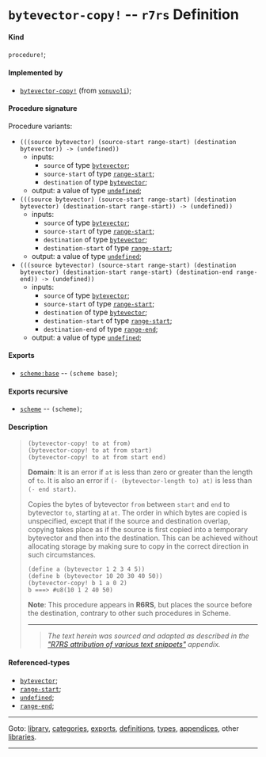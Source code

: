 

<a id='definition__r7rs__bytevector-copy_21'></a>

# `bytevector-copy!` -- `r7rs` Definition


<a id='definition__r7rs__bytevector-copy_21__kind'></a>

#### Kind

`procedure!`;


<a id='definition__r7rs__bytevector-copy_21__implemented-by'></a>

#### Implemented by

 * [`bytevector-copy!`](../../vonuvoli/definitions/bytevector-copy_21.md#definition__vonuvoli__bytevector-copy_21) (from [`vonuvoli`](../../vonuvoli/_index.md#library__vonuvoli));


<a id='definition__r7rs__bytevector-copy_21__procedure-signature'></a>

#### Procedure signature

Procedure variants:
 * `(((source bytevector) (source-start range-start) (destination bytevector)) -> (undefined))`
   * inputs:
     * `source` of type [`bytevector`](../../r7rs/types/bytevector.md#type__r7rs__bytevector);
     * `source-start` of type [`range-start`](../../r7rs/types/range-start.md#type__r7rs__range-start);
     * `destination` of type [`bytevector`](../../r7rs/types/bytevector.md#type__r7rs__bytevector);
   * output: a value of type [`undefined`](../../r7rs/types/undefined.md#type__r7rs__undefined);
 * `(((source bytevector) (source-start range-start) (destination bytevector) (destination-start range-start)) -> (undefined))`
   * inputs:
     * `source` of type [`bytevector`](../../r7rs/types/bytevector.md#type__r7rs__bytevector);
     * `source-start` of type [`range-start`](../../r7rs/types/range-start.md#type__r7rs__range-start);
     * `destination` of type [`bytevector`](../../r7rs/types/bytevector.md#type__r7rs__bytevector);
     * `destination-start` of type [`range-start`](../../r7rs/types/range-start.md#type__r7rs__range-start);
   * output: a value of type [`undefined`](../../r7rs/types/undefined.md#type__r7rs__undefined);
 * `(((source bytevector) (source-start range-start) (destination bytevector) (destination-start range-start) (destination-end range-end)) -> (undefined))`
   * inputs:
     * `source` of type [`bytevector`](../../r7rs/types/bytevector.md#type__r7rs__bytevector);
     * `source-start` of type [`range-start`](../../r7rs/types/range-start.md#type__r7rs__range-start);
     * `destination` of type [`bytevector`](../../r7rs/types/bytevector.md#type__r7rs__bytevector);
     * `destination-start` of type [`range-start`](../../r7rs/types/range-start.md#type__r7rs__range-start);
     * `destination-end` of type [`range-end`](../../r7rs/types/range-end.md#type__r7rs__range-end);
   * output: a value of type [`undefined`](../../r7rs/types/undefined.md#type__r7rs__undefined);


<a id='definition__r7rs__bytevector-copy_21__exports'></a>

#### Exports

 * [`scheme:base`](../../r7rs/exports/scheme_3a_base.md#export__r7rs__scheme_3a_base) -- `(scheme base)`;


<a id='definition__r7rs__bytevector-copy_21__exports-recursive'></a>

#### Exports recursive

 * [`scheme`](../../r7rs/exports/scheme.md#export__r7rs__scheme) -- `(scheme)`;


<a id='definition__r7rs__bytevector-copy_21__description'></a>

#### Description

> ````
> (bytevector-copy! to at from)
> (bytevector-copy! to at from start)
> (bytevector-copy! to at from start end)
> ````
> 
> 
> **Domain**:  It is an error if `at` is less than zero or greater than the length of `to`.
> It is also an error if `(- (bytevector-length to) at)`
> is less than `(- end start)`.
> 
> Copies the bytes of bytevector `from` between `start` and `end`
> to bytevector `to`, starting at `at`.  The order in which bytes are
> copied is unspecified, except that if the source and destination overlap,
> copying takes place as if the source is first copied into a temporary
> bytevector and then into the destination.  This can be achieved without
> allocating storage by making sure to copy in the correct direction in
> such circumstances.
> 
> ````
> (define a (bytevector 1 2 3 4 5))
> (define b (bytevector 10 20 30 40 50))
> (bytevector-copy! b 1 a 0 2)
> b ===> #u8(10 1 2 40 50)
> ````
> 
> **Note**:  This procedure appears in __R6RS__, but places the source before the destination,
> contrary to other such procedures in Scheme.
> 
> 
> ----
> > *The text herein was sourced and adapted as described in the ["R7RS attribution of various text snippets"](../../r7rs/appendices/attribution.md#appendix__r7rs__attribution) appendix.*


<a id='definition__r7rs__bytevector-copy_21__referenced-types'></a>

#### Referenced-types

 * [`bytevector`](../../r7rs/types/bytevector.md#type__r7rs__bytevector);
 * [`range-start`](../../r7rs/types/range-start.md#type__r7rs__range-start);
 * [`undefined`](../../r7rs/types/undefined.md#type__r7rs__undefined);
 * [`range-end`](../../r7rs/types/range-end.md#type__r7rs__range-end);

----

Goto: [library](../../r7rs/_index.md#library__r7rs), [categories](../../r7rs/categories/_index.md#toc__r7rs__categories), [exports](../../r7rs/exports/_index.md#toc__r7rs__exports), [definitions](../../r7rs/definitions/_index.md#toc__r7rs__definitions), [types](../../r7rs/types/_index.md#toc__r7rs__types), [appendices](../../r7rs/appendices/_index.md#toc__r7rs__appendices), other [libraries](../../_libraries.md#toc__libraries).

----

